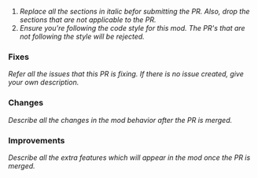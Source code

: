 1. _Replace all the sections in italic befor submitting the PR. Also, drop the sections that are not applicable to the PR._
2. _Ensure you're following the code style for this mod. The PR's that are not following the style will be rejected._

### Fixes
_Refer all the issues that this PR is fixing. If there is no issue created, give your own description._

### Changes
_Describe all the changes in the mod behavior after the PR is merged._

### Improvements
_Describe all the extra features which will appear in the mod once the PR is merged._
